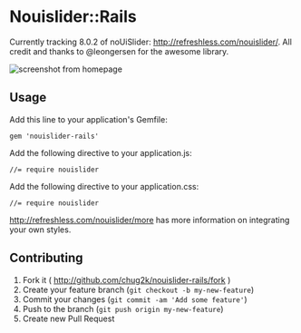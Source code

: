 # Nouislider::Rails

Currently tracking 8.0.2 of noUiSlider: http://refreshless.com/nouislider/. All credit and thanks to @leongersen for the awesome library.

![screenshot from homepage](https://raw.github.com/chug2k/nouislider-rails/master/screenshot.png)

## Usage
Add this line to your application's Gemfile:

    gem 'nouislider-rails'

Add the following directive to your application.js:

    //= require nouislider

Add the following directive to your application.css:

    //= require nouislider

http://refreshless.com/nouislider/more has more information on integrating your own styles.

## Contributing

1. Fork it ( http://github.com/chug2k/nouislider-rails/fork )
2. Create your feature branch (`git checkout -b my-new-feature`)
3. Commit your changes (`git commit -am 'Add some feature'`)
4. Push to the branch (`git push origin my-new-feature`)
5. Create new Pull Request
